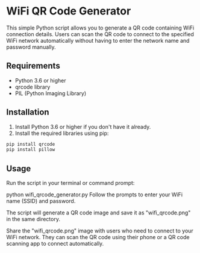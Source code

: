 # WiFi QR Code Generator

This simple Python script allows you to generate a QR code containing WiFi connection details. Users can scan the QR code to connect to the specified WiFi network automatically without having to enter the network name and password manually.

## Requirements

- Python 3.6 or higher
- qrcode library
- PIL (Python Imaging Library)

## Installation

1. Install Python 3.6 or higher if you don't have it already.
2. Install the required libraries using pip:

```bash
pip install qrcode
pip install pillow
```
## Usage
Run the script in your terminal or command prompt:

python wifi_qrcode_generator.py
Follow the prompts to enter your WiFi name (SSID) and password.

The script will generate a QR code image and save it as "wifi_qrcode.png" in the same directory.

Share the "wifi_qrcode.png" image with users who need to connect to your WiFi network. They can scan the QR code using their phone or a QR code scanning app to connect automatically.
